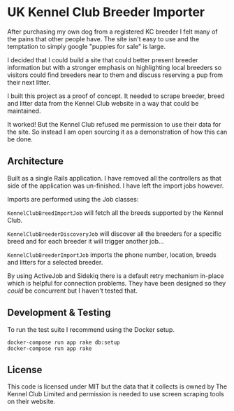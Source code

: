 UK Kennel Club Breeder Importer
===============================

After purchasing my own dog from a registered KC breeder I felt many of the
pains that other people have. The site isn't easy to use and the temptation to
simply google "puppies for sale" is large.

I decided that I could build a site that could better present breeder
information but with a stronger emphasis on highlighting local breeders so
visitors could find breeders near to them and discuss reserving a pup from their
next litter.

I built this project as a proof of concept. It needed to scrape breeder, breed
and litter data from the Kennel Club website in a way that could be maintained.

It worked! But the Kennel Club refused me permission to use their data for the
site. So instead I am open sourcing it as a demonstration of how this can be
done.

Architecture
------------

Built as a single Rails application. I have removed all the controllers as that
side of the application was un-finished. I have left the import jobs however.

Imports are performed using the Job classes:

`KennelClubBreedImportJob` will fetch all the breeds supported by the Kennel
Club.

`KennelClubBreederDiscoveryJob` will discover all the breeders for a specific
breed and for each breeder it will trigger another job...

`KennelClubBreederImportJob` imports the phone number, location, breeds and
litters for a selected breeder.

By using ActiveJob and Sidekiq there is a default retry mechanism in-place which
is helpful for connection problems. They have been designed so they _could_ be
concurrent but I haven't tested that.

Development & Testing
---------------------

To run the test suite I recommend using the Docker setup.

    docker-compose run app rake db:setup
    docker-compose run app rake

License
-------

This code is licensed under MIT but the data that it collects is owned by The
Kennel Club Limited and permission is needed to use screen scraping tools on
their website.
